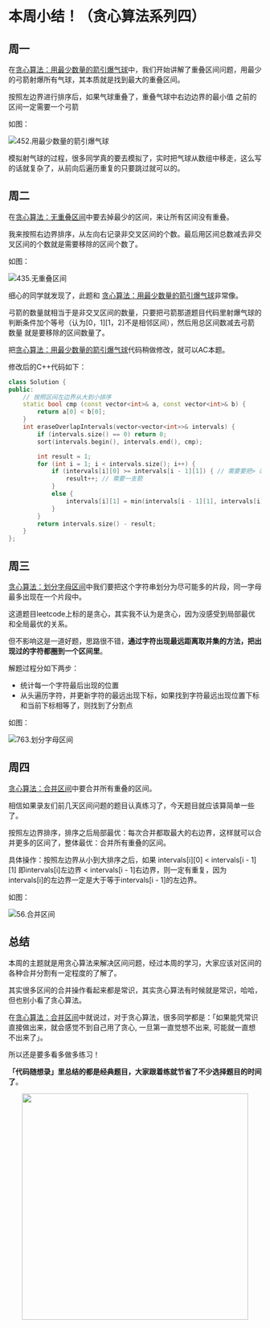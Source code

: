 
# 本周小结！（贪心算法系列四）

## 周一

在[贪心算法：用最少数量的箭引爆气球](https://programmercarl.com/0452.用最少数量的箭引爆气球.html)中，我们开始讲解了重叠区间问题，用最少的弓箭射爆所有气球，其本质就是找到最大的重叠区间。

按照左边界进行排序后，如果气球重叠了，重叠气球中右边边界的最小值 之前的区间一定需要一个弓箭

如图：

![452.用最少数量的箭引爆气球](https://code-thinking-1253855093.file.myqcloud.com/pics/20201123101929791-20230310133845522.png)

模拟射气球的过程，很多同学真的要去模拟了，实时把气球从数组中移走，这么写的话就复杂了，从前向后遍历重复的只要跳过就可以的。

## 周二

在[贪心算法：无重叠区间](https://programmercarl.com/0435.无重叠区间.html)中要去掉最少的区间，来让所有区间没有重叠。

我来按照右边界排序，从左向右记录非交叉区间的个数。最后用区间总数减去非交叉区间的个数就是需要移除的区间个数了。

如图：

![435.无重叠区间](https://code-thinking-1253855093.file.myqcloud.com/pics/20201221201553618.png)

细心的同学就发现了，此题和 [贪心算法：用最少数量的箭引爆气球](https://programmercarl.com/0452.用最少数量的箭引爆气球.html)非常像。

弓箭的数量就相当于是非交叉区间的数量，只要把弓箭那道题目代码里射爆气球的判断条件加个等号（认为[0，1][1，2]不是相邻区间），然后用总区间数减去弓箭数量 就是要移除的区间数量了。

把[贪心算法：用最少数量的箭引爆气球](https://programmercarl.com/0452.用最少数量的箭引爆气球.html)代码稍做修改，就可以AC本题。

修改后的C++代码如下：

```CPP
class Solution {
public:
    // 按照区间左边界从大到小排序
    static bool cmp (const vector<int>& a, const vector<int>& b) {
        return a[0] < b[0];
    }
    int eraseOverlapIntervals(vector<vector<int>>& intervals) {
        if (intervals.size() == 0) return 0;
        sort(intervals.begin(), intervals.end(), cmp);

        int result = 1;
        for (int i = 1; i < intervals.size(); i++) {
            if (intervals[i][0] >= intervals[i - 1][1]) { // 需要要把> 改成 >= 就可以了
                result++; // 需要一支箭
            }
            else {
                intervals[i][1] = min(intervals[i - 1][1], intervals[i][1]); // 更新重叠气球最小右边界
            }
        }
        return intervals.size() - result;
    }
};
```

## 周三

[贪心算法：划分字母区间](https://programmercarl.com/0763.划分字母区间.html)中我们要把这个字符串划分为尽可能多的片段，同一字母最多出现在一个片段中。

这道题目leetcode上标的是贪心，其实我不认为是贪心，因为没感受到局部最优和全局最优的关系。

但不影响这是一道好题，思路很不错，**通过字符出现最远距离取并集的方法，把出现过的字符都圈到一个区间里**。

解题过程分如下两步：

* 统计每一个字符最后出现的位置
* 从头遍历字符，并更新字符的最远出现下标，如果找到字符最远出现位置下标和当前下标相等了，则找到了分割点

如图：

![763.划分字母区间](https://code-thinking-1253855093.file.myqcloud.com/pics/20201222191924417-20230310133855435.png)


## 周四

[贪心算法：合并区间](https://programmercarl.com/0056.合并区间.html)中要合并所有重叠的区间。

相信如果录友们前几天区间问题的题目认真练习了，今天题目就应该算简单一些了。

按照左边界排序，排序之后局部最优：每次合并都取最大的右边界，这样就可以合并更多的区间了，整体最优：合并所有重叠的区间。

具体操作：按照左边界从小到大排序之后，如果 intervals[i][0] < intervals[i - 1][1] 即intervals[i]左边界 < intervals[i - 1]右边界，则一定有重复，因为intervals[i]的左边界一定是大于等于intervals[i - 1]的左边界。

如图：

![56.合并区间](https://code-thinking-1253855093.file.myqcloud.com/pics/20201223200632791-20230310133859587.png)


## 总结

本周的主题就是用贪心算法来解决区间问题，经过本周的学习，大家应该对区间的各种合并分割有一定程度的了解了。

其实很多区间的合并操作看起来都是常识，其实贪心算法有时候就是常识，哈哈，但也别小看了贪心算法。

在[贪心算法：合并区间](https://programmercarl.com/0056.合并区间.html)中就说过，对于贪心算法，很多同学都是：「如果能凭常识直接做出来，就会感觉不到自己用了贪心, 一旦第一直觉想不出来, 可能就一直想不出来了」。

所以还是要多看多做多练习！

**「代码随想录」里总结的都是经典题目，大家跟着练就节省了不少选择题目的时间了**。


<div align="center"><img src= /pics/01二维码.jpg width=450> </img></div>
